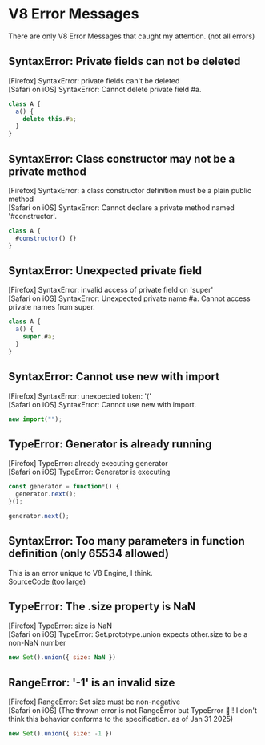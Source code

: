# V8 Error Messages
There are only V8 Error Messages that caught my attention. (not all errors)  

## SyntaxError: Private fields can not be deleted
\[Firefox] SyntaxError: private fields can't be deleted  
\[Safari on iOS] SyntaxError: Cannot delete private field #a.
```js
class A {
  a() {
    delete this.#a;
  }
}
```

## SyntaxError: Class constructor may not be a private method
\[Firefox] SyntaxError: a class constructor definition must be a plain public method  
\[Safari on iOS] SyntaxError: Cannot declare a private method named '#constructor'.
```js
class A {
  #constructor() {}
}
```

## SyntaxError: Unexpected private field
\[Firefox] SyntaxError: invalid access of private field on 'super'  
\[Safari on iOS] SyntaxError: Unexpected private name #a. Cannot access private names from super.
```js
class A {
  a() {
    super.#a;
  }
}
```

## SyntaxError: Cannot use new with import
\[Firefox] SyntaxError: unexpected token: '('  
\[Safari on iOS] SyntaxError: Cannot use new with import.
```js
new import("");
```

## TypeError: Generator is already running
\[Firefox] TypeError: already executing generator  
\[Safari on iOS] TypeError: Generator is executing
```js
const generator = function*() {
  generator.next();
}();

generator.next();
```

## SyntaxError: Too many parameters in function definition (only 65534 allowed)
This is an error unique to V8 Engine, I think.  
[SourceCode (too large)](syntaxerror_too_many_parameters_in_function_definition_only_65534_allowed.js)

## TypeError: The .size property is NaN
\[Firefox] TypeError: size is NaN  
\[Safari on iOS] TypeError: Set.prototype.union expects other.size to be a non-NaN number
```js
new Set().union({ size: NaN })
```

## RangeError: '-1' is an invalid size
\[Firefox] RangeError: Set size must be non-negative  
\[Safari on iOS] (The thrown error is not RangeError but TypeError 🤯!! I don't think this behavior conforms to the specification. as of Jan 31 2025)
```js
new Set().union({ size: -1 })
```
